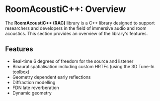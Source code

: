 # RoomAcoustiC++: Overview

The **RoomAcoustiC++ (RAC)** library is a C++ library designed to support researchers and developers in the field of immersive audio and room acoustics.
This section provides an overview of the library's features.

## Features

* Real-time 6 degrees of freedom for the source and listener
* Binaural spatialisation including custom HRTFs (using the 3D Tune-In toolbox)
* Geometry dependent early reflections
* Diffraction modelling
* FDN late reverberation
* Dynamic geometry
<!-- 
## Description

For users simply looking to use the library, a straightforward API is provided.
This exposes functions for creating and manipulating audio sources, listeners, and the room environment.

For developers interested in extending the library, see the [C++ API Documentation](https://roomacousticpp.readthedocs.io/en/latest/common/definitions.html). -->